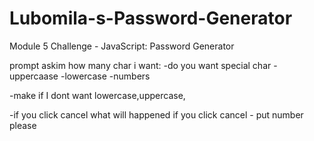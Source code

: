 # Lubomila-s-Password-Generator
Module 5 Challenge - JavaScript: Password Generator

prompt askim how many char i want:
-do you want special char
-uppercaase
-lowercase
-numbers

-make if I dont want lowercase,uppercase,

-if you click cancel what will happened
if you click cancel - put number please